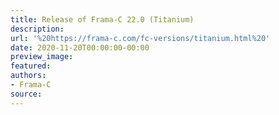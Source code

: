 ```yaml
---
title: Release of Frama-C 22.0 (Titanium)
description:
url: '%20https://frama-c.com/fc-versions/titanium.html%20'
date: 2020-11-20T00:00:00-00:00
preview_image:
featured:
authors:
- Frama-C
source:
---
```



